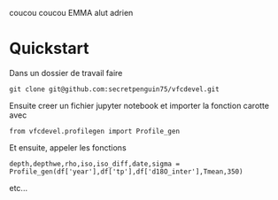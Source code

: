 coucou
coucou EMMA
alut adrien 
# Quickstart
Dans un dossier de travail faire

```
git clone git@github.com:secretpenguin75/vfcdevel.git
```

Ensuite creer un fichier jupyter notebook et importer la fonction carotte avec

```
from vfcdevel.profilegen import Profile_gen
```

Et ensuite, appeler les fonctions

```
depth,depthwe,rho,iso,iso_diff,date,sigma = Profile_gen(df['year'],df['tp'],df['d18O_inter'],Tmean,350)

```
etc...

